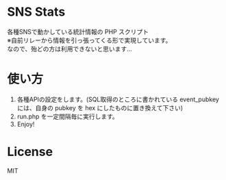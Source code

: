 # SNS Stats
各種SNSで動かしている統計情報の PHP スクリプト<br />
※自前リレーから情報を引っ張ってくる形で実現しています。<br />
なので、殆どの方は利用できないと思います…

# 使い方
1. 各種APIの設定をします。(SQL取得のところに書かれている event_pubkey には、自身の pubkey を hex にしたものに置き換えて下さい)
1. run.php を一定間隔毎に実行します。
1. Enjoy!

# License
MIT
